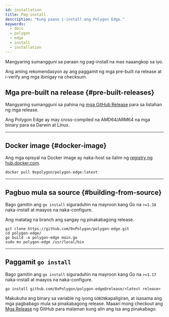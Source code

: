 ```yaml
---
id: installation
title: Pag-install
description: "Kung paano i-install ang Polygon Edge."
keywords:
  - docs
  - polygon
  - edge
  - install
  - installation
---
```


Mangyaring sumangguni sa paraan ng pag-install na mas naaangkop sa iyo.

Ang aming rekomendasyon ay ang paggamit ng mga pre-built na release at i-verify ang mga ibinigay na checksum.

## Mga pre-built na release {#pre-built-releases}

Mangyaring sumangguni sa pahina ng [mga GitHub Release](https://github.com/0xPolygon/polygon-edge/releases) para sa listahan ng mga release.

Ang Polygon Edge ay may cross-compiled na AMD64/ARM64 na mga binary para sa Darwin at Linux.

---

## Docker image {#docker-image}

Ang mga opisyal na Docker image ay naka-host sa ilalim ng [registry ng hub.docker.com](https://hub.docker.com/r/0xpolygon/polygon-edge).

`docker pull 0xpolygon/polygon-edge:latest`

---

## Pagbuo mula sa source {#building-from-source}

Bago gamitin ang `go install` siguraduhin na mayroon kang Go na `>=1.18` naka-install at maayos na naka-configure.

Ang matatag na branch ang sangay ng pinakabagong release.

```shell
git clone https://github.com/0xPolygon/polygon-edge.git
cd polygon-edge/
go build -o polygon-edge main.go
sudo mv polygon-edge /usr/local/bin
```

---

## Paggamit `go install`

Bago gamitin ang `go install` siguraduhin na mayroon kang Go na `>=1.17` naka-install at maayos na naka-configure.

`go install github.com/0xPolygon/polygon-edge@release/<latest release>`

Makukuha ang binary sa variable ng iyong `GOBIN`kapaligiran, at isasama ang mga pagbabago mula sa pinakabagong release. Maaari mong checkout ang [Mga Release](https://github.com/0xPolygon/polygon-edge/releases) ng GitHub para malaman kung alin ang isa ang pinakabago.
